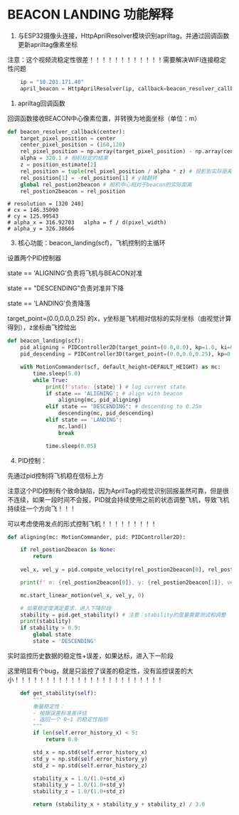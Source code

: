 # BEACON LANDING 功能解释

1. 与ESP32摄像头连接，HttpAprilResolver模块识别apriltag，并通过回调函数更新apriltag像素坐标

注意：这个视频流稳定性很差！！！！！！！！！！！！需要解决WIFI连接稳定性问题

```python
    ip = "10.201.171.40"
    april_beacon = HttpAprilResolver(ip, callback=beacon_resolver_callback)
```

1. apriltag回调函数

回调函数接收BEACON中心像素位置，并转换为地面坐标（单位：m）

```python
def beacon_resolver_callback(center):
    target_pixel_position = center
    center_pixel_position = (160,120)
    rel_pixel_position = np.array(target_pixel_position) - np.array(center_pixel_position) # relative to center (pixel position)
    alpha = 320.1 # 相机标定的结果
    z = position_estimate[2]
    rel_position = tuple(rel_pixel_position / alpha * z) # 投影到实际距离
    rel_position[1] = -rel_position[1] # y轴翻转 
    global rel_postion2beacon # 相机中心相对于beacon的实际距离
    rel_postion2beacon = rel_position
```

    # resolution = [320 240]
    # cx = 146.35090
    # cy = 125.99543
    # alpha_x = 316.92703   alpha = f / d(pixel_width)
    # alpha_y = 326.38666

3. 核心功能：beacon_landing(scf)，飞机控制的主循环

设置两个PID控制器

state == 'ALIGNING'负责将飞机与BEACON对准

state == "DESCENDING"负责对准并下降

state == 'LANDING'负责降落

target_point=(0.0,0.0,0.25) 的x，y坐标是飞机相对信标的实际坐标（由视觉计算得到），z坐标由飞控给出

```python
def beacon_landing(scf):
    pid_aligning = PIDController2D(target_point=(0.0,0.0), kp=1.0, ki=0.3, kd=0.0, output_limit=0.2)
    pid_descending = PIDController3D(target_point=(0.0,0.0,0.25), kp=0.5, ki=0.2, kd=0.0, output_limit=0.2)

    with MotionCommander(scf, default_height=DEFAULT_HEIGHT) as mc:
        time.sleep(5.0)
        while True:
            print(f'state: {state}') # log current state
            if state == 'ALIGNING': # align with beacon
                aligning(mc, pid_aligning)
            elif state == "DESCENDING": # descending to 0.25m
                descending(mc, pid_descending)
            elif state == 'LANDING':
                mc.land()
                break

            time.sleep(0.05)
```

4. PID控制：

先通过pid控制将飞机稳在信标上方

注意这个PID控制有个致命缺陷，因为AprilTag的视觉识别回报虽然可靠，但是很不连续，如果一段时间不会报，PID就会持续使用之前的状态调整飞机，导致飞机持续往一个方向飞！！！

可以考虑使用发点的形式控制飞机！！！！！！！！！

```python
def aligning(mc: MotionCommander, pid: PIDController2D):

    if rel_postion2beacon is None:
        return
    
    vel_x, vel_y = pid.compute_velocity(rel_postion2beacon[0], rel_postion2beacon[1])

    print(f' m: {rel_postion2beacon[0]}, y: {rel_postion2beacon[1]}, vel_x: {vel_x}, vel_y: {vel_y}')

    mc.start_linear_motion(vel_x, vel_y, 0)

    # 如果稳定度满足要求，进入下降阶段
    stability = pid.get_stability() # 注意：stability的度量需要测试和调整
    print(stability)
    if stability > 0.9:
        global state
        state = 'DESCENDING'

```

实时监控历史数据的稳定性+误差，如果达标，进入下一阶段

这里明显有个bug，就是只监控了误差的稳定性，没有监控误差的大小！！！！！！！！！！！！！！！！！！！！！！！！

```python
    def get_stability(self):
        """
        衡量稳定性：
        - 根据误差标准差评估
        - 返回一个 0~1 的稳定性指标
        """
        if len(self.error_history_x) < 5:
            return 0.0

        std_x = np.std(self.error_history_x)
        std_y = np.std(self.error_history_y)
        std_z = np.std(self.error_history_z)

        stability_x = 1.0/(1.0+std_x)
        stability_y = 1.0/(1.0+std_y)
        stability_z = 1.0/(1.0+std_z)

        return (stability_x + stability_y + stability_z) / 3.0

```